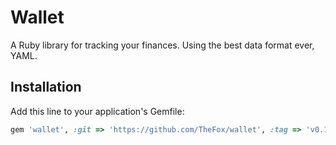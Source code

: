 # Wallet

A Ruby library for tracking your finances. Using the best data format ever, YAML.

## Installation

Add this line to your application's Gemfile:

```ruby
gem 'wallet', :git => 'https://github.com/TheFox/wallet', :tag => 'v0.1.0'
```
